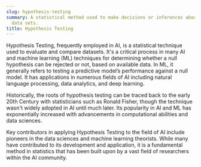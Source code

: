 ```yaml
---
slug: hypothesis-testing
summary: A statistical method used to make decisions or inferences about one or more
  data sets.
title: Hypothesis Testing
---
```


Hypothesis Testing, frequently employed in AI, is a statistical technique used to evaluate and compare datasets. It's a critical process in many AI and machine learning (ML) techniques for determining whether a null hypothesis can be rejected or not, based on available data. In ML, it generally refers to testing a predictive model’s performance against a null model. It has applications in numerous fields of AI including natural language processing, data analytics, and deep learning.

Historically, the roots of hypothesis testing can be traced back to the early 20th Century with statisticians such as Ronald Fisher, though the technique wasn't widely adopted in AI until much later. Its popularity in AI and ML has exponentially increased with advancements in computational abilities and data sciences.

Key contributors in applying Hypothesis Testing to the field of AI include pioneers in the data sciences and machine learning theorists. While many have contributed to its development and application, it is a fundamental method in statistics that has been built upon by a vast field of researchers within the AI community.